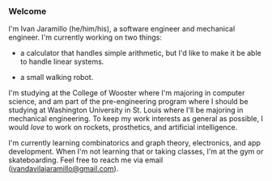 ### Welcome

I'm Ivan Jaramillo (he/him/his), a software engineer and mechanical engineer. 
I'm currently working on two things:

* a calculator that handles simple arithmetic, but I'd like to make it be 
  able to handle linear systems.

* a small walking robot.

I'm studying at the College of Wooster where I'm majoring in computer science, 
and am part of the pre-engineering program where I should be studying at 
Washington University in St. Louis where I'll be majoring in mechanical 
engineering. To keep my work interests as general as possible, I would *love* 
to work on rockets, prosthetics, and artificial intelligence.

I'm currently learning combinatorics and graph theory, electronics, and app 
development. When I'm not learning that or taking classes, I'm at the gym or 
skateboarding. Feel free to reach me via email (ivandavilajaramillo@gmail.com).
